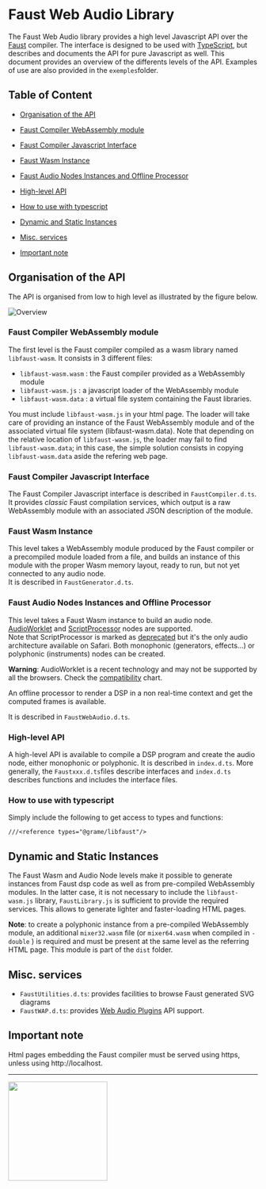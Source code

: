 # Faust Web Audio Library

The Faust Web Audio library provides a high level Javascript API over the [Faust](https://faust.grame.fr) compiler. The interface is designed to be used with [TypeScript](https://www.typescriptlang.org/), but describes and documents the API for pure Javascript as well. This document provides an overview of the differents levels of the API. Examples of use are also provided in the `exemples`folder.


## Table of Content

-  [Organisation of the API](#org)

  - [Faust Compiler WebAssembly module](#module)
  - [Faust Compiler Javascript Interface](#compiler)
  - [Faust Wasm Instance](#wasm)
  - [Faust Audio Nodes Instances and Offline Processor ](#audio)
  - [High-level API](#high)
  - [How to use with typescript](#tsuse)
- [Dynamic and Static Instances](#ds)
- [Misc. services](#misc)
- [Important note](#note)


## Organisation of the API <a name="org"></a>

The API is organised from low to high level as illustrated by the figure below.

![Overview](https://github.com/grame-cncm/faust/raw/wasm2/javascript/npm/imgs/overview.png)

### Faust Compiler WebAssembly module <a name="module"></a>

The first level is the Faust compiler compiled as a wasm library named `libfaust-wasm`.
It consists in 3 different files:

- `libfaust-wasm.wasm` : the Faust compiler provided as a WebAssembly module 
- `libfaust-wasm.js` : a javascript loader of the WebAssembly module
- `libfaust-wasm.data` : a virtual file system containing the Faust libraries.

You must include `libfaust-wasm.js` in your html page. The loader will take care of providing an instance of the Faust WebAssembly module and of the associated virtual file system (libfaust-wasm.data). Note that depending on the relative location of `libfaust-wasm.js`, the loader may fail to find  `libfaust-wasm.data`; in this case, the simple solution consists in copying  `libfaust-wasm.data` aside the refering web page.


### Faust Compiler Javascript Interface <a name="compiler"></a>

The Faust Compiler Javascript interface is described in `FaustCompiler.d.ts`.   
It provides *classic* Faust compilation services, which output is a raw WebAssembly module with an associated JSON description of the module.


### Faust Wasm Instance <a name="wasm"></a>

This level takes a WebAssembly module produced by the Faust compiler or a precompiled module loaded from a file, and builds an instance of this module with the proper Wasm memory layout, ready to run, but not yet connected to any audio node.  
It is described in `FaustGenerator.d.ts`.   


### Faust Audio Nodes Instances and Offline Processor <a name="audio"></a>

This level takes a Faust Wasm instance to build an audio node. [AudioWorklet](https://developer.mozilla.org/fr/docs/Web/API/AudioWorklet) and [ScriptProcessor](https://developer.mozilla.org/en-US/docs/Web/API/ScriptProcessorNode) nodes are supported.  
Note that ScriptProcessor is marked as [deprecated](https://developer.mozilla.org/en-US/docs/Web/API/ScriptProcessorNode) but it's the only audio architecture available on Safari. Both monophonic (generators, effects...) or polyphonic (instruments) nodes can be created.

**Warning**: AudioWorklet is a recent technology and may not be supported by all the browsers. Check the [compatibility](https://developer.mozilla.org/fr/docs/Web/API/AudioWorklet) chart.

An offline processor to render a DSP in a non real-time context and get the computed frames is available.

It is described in `FaustWebAudio.d.ts`.   


### High-level API <a name="high"></a>

A high-level API is available to compile a DSP program and create the audio node, either monophonic or polyphonic. It is described in `index.d.ts`. More generally, the `Faustxxx.d.ts`files describe interfaces and `index.d.ts` describes functions and includes the interface files.

### How to use with typescript <a name="tsuse"></a>

Simply include the following to get access to types and functions:
~~~~~~~~~~~~~~~
///<reference types="@grame/libfaust"/>
~~~~~~~~~~~~~~~

## Dynamic and Static Instances <a name="ds"></a>

The Faust Wasm and Audio Node levels make it possible to generate instances from Faust dsp code as well as from pre-compiled WebAssembly modules.
In the latter case, it is not necessary to include the `libfaust-wasm.js` library, `FaustLibrary.js` is sufficient to provide the required services.
This allows to generate lighter and faster-loading HTML pages.

**Note**: to create a polyphonic instance from a pre-compiled WebAssembly module, an additional `mixer32.wasm` file (or `mixer64.wasm`  when compiled in `-double` ) is required and must be present at the same level as the referring HTML page. This module is part of the `dist` folder.


## Misc. services <a name="misc"></a>

- `FaustUtilities.d.ts`: provides facilities to browse Faust generated SVG diagrams
- `FaustWAP.d.ts`: provides [Web Audio Plugins](https://hal.univ-cotedazur.fr/hal-01893660/document) API support.


## Important note <a name="note"></a>

Html pages embedding the Faust compiler must be served using https, unless using http://localhost.

----
<a href="http://faust.grame.fr"><img src=https://faust.grame.fr/community/logos/img/LOGO_FAUST_COMPLET_ORANGE.png width=200 /></a>





